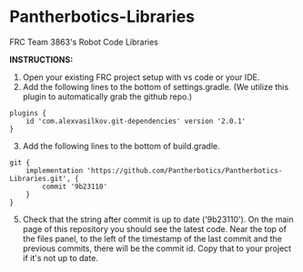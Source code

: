 # Pantherbotics-Libraries
FRC Team 3863's Robot Code Libraries

**INSTRUCTIONS:**
1. Open your existing FRC project setup with vs code or your IDE.
2. Add the following lines to the bottom of settings.gradle. (We utilize this plugin to automatically grab the github repo.)
```
plugins {
    id 'com.alexvasilkov.git-dependencies' version '2.0.1'
}
```
3. Add the following lines to the bottom of build.gradle.
```
git {
    implementation 'https://github.com/Pantherbotics/Pantherbotics-Libraries.git', {
        commit '9b23110'
    }
}
```
5. Check that the string after commit is up to date ('9b23110'). On the main page of this repository you should see the latest code. Near the top of the files panel, to the left of the timestamp of the last commit and the previous commits, there will be the commit id. Copy that to your project if it's not up to date.
